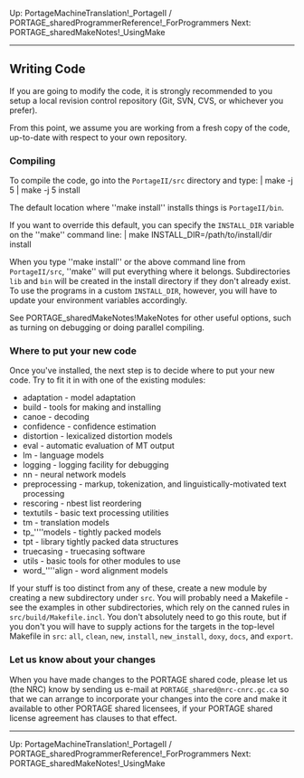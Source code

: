 Up: PortageMachineTranslation!_PortageII / PORTAGE_sharedProgrammerReference!_ForProgrammers
Next: PORTAGE_sharedMakeNotes!_UsingMake

-------------------------

## Writing Code

If you are going to modify the code, it is strongly recommended to you setup a local revision control repository (Git, SVN, CVS, or whichever you prefer).

From this point, we assume you are working from a fresh copy of the code, up-to-date with respect to your own repository.

### Compiling

To compile the code, go into the `PortageII/src` directory and type:
|   make -j 5
|   make -j 5 install

The default location where ''make install'' installs things is `PortageII/bin`.

If you want to override this default, you can specify the `INSTALL_DIR` variable on the ''make'' command line:
|   make INSTALL_DIR=/path/to/install/dir install

When you type ''make install'' or the above command line from `PortageII/src`, ''make'' will put everything where it belongs.  Subdirectories `lib` and `bin` will be created in the install directory if they don't already exist.  To use the programs in a custom `INSTALL_DIR`, however, you will have to update your environment variables accordingly.

See PORTAGE_sharedMakeNotes!MakeNotes for other useful options, such as turning on debugging or doing parallel compiling.

### Where to put your new code

Once you've installed, the next step is to decide where to put your new code. Try to fit it in with one of the existing modules:

* adaptation - model adaptation
* build - tools for making and installing
* canoe - decoding
* confidence - confidence estimation
* distortion - lexicalized distortion models
* eval - automatic evaluation of MT output
* lm - language models
* logging - logging facility for debugging
* nn - neural network models
* preprocessing - markup, tokenization, and linguistically-motivated text processing
* rescoring - nbest list reordering
* textutils - basic text processing utilities
* tm - translation models
* tp_''''models - tightly packed models
* tpt - library tightly packed data structures
* truecasing - truecasing software
* utils - basic tools for other modules to use
* word_''''align - word alignment models

If your stuff is too distinct from any of these, create a new module by creating a new subdirectory under `src`. You will probably need a Makefile - see the examples in other subdirectories, which rely on the canned rules in `src/build/Makefile.incl`. You don't absolutely need to go this route, but if you don't you will have to supply actions for the targets in the top-level Makefile in `src`: `all`, `clean`, `new`, `install`, `new_install`, `doxy`, `docs`, and `export`.

### Let us know about your changes

When you have made changes to the PORTAGE shared code, please let us (the NRC)
know by sending us e-mail at `PORTAGE_shared@nrc-cnrc.gc.ca` so that we can arrange to
incorporate your changes into the core and make it available to other
PORTAGE shared licensees, if your PORTAGE shared license agreement has clauses to that effect.


-------------------------

Up: PortageMachineTranslation!_PortageII / PORTAGE_sharedProgrammerReference!_ForProgrammers
Next: PORTAGE_sharedMakeNotes!_UsingMake
